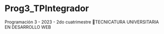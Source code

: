 # Prog3_TPIntegrador
Programación 3 - 2023 - 2do cuatrimestre  🏫TECNICATURA UNIVERSITARIA EN DESARROLLO WEB

